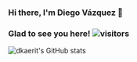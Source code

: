 ### Hi there, I'm Diego Vázquez 👋 
### Glad to see you here! ![visitors](https://visitor-badge.glitch.me/badge?page_id=page.id)

![dkaerit's GitHub stats](https://github-readme-stats.vercel.app/api?username=dkaerit&show_icons=true&theme=radical)

<!--
**dkaerit/dkaerit** is a ✨ _special_ ✨ repository because its `README.md` (this file) appears on your GitHub profile.

Here are some ideas to get you started:

- 🔭 I’m currently working on ...
- 🌱 I’m currently learning ...
- 👯 I’m looking to collaborate on ...
- 🤔 I’m looking for help with ...
- 💬 Ask me about ...
- 📫 How to reach me: ...
- 😄 Pronouns: ...
- ⚡ Fun fact: ...
-->
